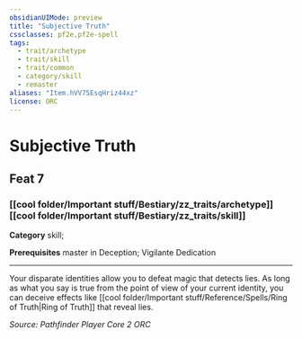 ```yaml
---
obsidianUIMode: preview
title: "Subjective Truth"
cssclasses: pf2e,pf2e-spell
tags:
  - trait/archetype
  - trait/skill
  - trait/common
  - category/skill
  - remaster
aliases: "Item.hVV75EsqHriz44xz"
license: ORC
---
```

# Subjective Truth
## Feat 7
### [[cool folder/Important stuff/Bestiary/zz_traits/archetype]][[cool folder/Important stuff/Bestiary/zz_traits/skill]]

**Category** skill; 



**Prerequisites** master in Deception; Vigilante Dedication
* * *
Your disparate identities allow you to defeat magic that detects lies. As long as what you say is true from the point of view of your current identity, you can deceive effects like [[cool folder/Important stuff/Reference/Spells/Ring of Truth|Ring of Truth]] that reveal lies.

*Source: Pathfinder Player Core 2*
*ORC*